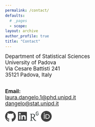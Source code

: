 ```yaml
---
permalink: /contact/
defaults:
  # _pages
  - scope:
layout: archive
author_profile: true
title: "Contact"
---
```



<font style="font-size:17px">
Department of Statistical Sciences <br>
University of Padova<br>
Via Cesare Battisti 241 <br>
35121 Padova, Italy<br>

<br>

<b>Email:</b> <br>
laura.dangelo.1@phd.unipd.it <br>
dangelo@stat.unipd.it
</font>
<br>


<a href="https://github.com/laura-dangelo" style = "text-decoration:none!important;"> 
<img src="../images/github_gray.png" alt="i" style="width:35px; border=0;">
</a> 
<a href="https://www.linkedin.com/in/laura-dangelo/" style = "text-decoration:none!important;"> 
<img src="../images/linkedin_gray.png" alt="i" style="width:35px; border=0;">
</a> 
<a href="https://www.researchgate.net/profile/Laura_Dangelo" style = "text-decoration:none!important;"> 
<img src="../images/rg_gray.png" alt="i" style="width:35px; border=0;">
</a> 
<a href="https://orcid.org/0000-0001-5034-7414" style = "text-decoration:none!important;"> 
<img src="../images/orcid_gray.png" alt="i" style="width:35px; border=0;">
</a> 


